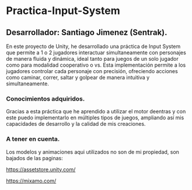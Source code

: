 # Practica-Input-System
## Desarrollador: Santiago Jimenez (Sentrak).
En este proyecto de Unity, he desarrollado una práctica de Input System que permite a 1 o 2 jugadores interactuar simultaneamente con personajes de manera fluida y dinámica, ideal tanto para juegos de un solo jugador como para modalidad cooperativo o vs. Esta implementación permite a los jugadores controlar cada personaje con precisión, ofreciendo acciones como caminar, correr, saltar y golpear de manera intuitiva y simultaneamente. 

### Conocimientos adquiridos.
Gracias a esta práctica que he aprendido a utilizar el motor deentras y con este puedo implementarlo en múltiples tipos de juegos, ampliando así mis capacidades de desarrollo y la calidad de mis creaciones.

### A tener en cuenta.
Los modelos y animaciones aqui utilizados no son de mi propiedad, son bajados de las paginas:

https://assetstore.unity.com/

https://mixamo.com/



